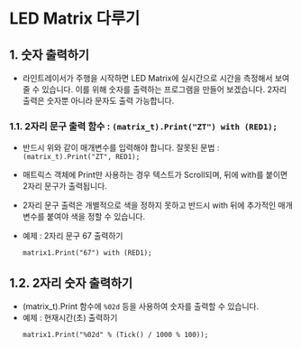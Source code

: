 # LED Matrix 다루기

## 1. 숫자 출력하기

- 라인트레이서가 주행을 시작하면 LED Matrix에 실시간으로 시간을 측정해서 보여 줄 수 있습니다. 이를 위해 숫자를 출력하는 프로그램을 만들어 보겠습니다. 2자리 출력은 숫자뿐 아니라 문자도 출력 가능합니다.

### 1.1. 2자리 문구 출력 함수 : `(matrix_t).Print("ZT") with (RED1);`

- 반드시 위와 같이 매개변수를 입력해야 합니다. 잘못된 문법 : `(matrix_t).Print("ZT", RED1);`
- 매트릭스 객체에 Print만 사용하는 경우 텍스트가 Scroll되며, 뒤에 with를 붙이면 2자리 문구가 출력됩니다.
- 2자리 문구 출력은 개별적으로 색을 정하지 못하고 반드시 with 뒤에 추가적인 매개변수를 붙여야 색을 정할 수 있습니다.

- 예제 : 2자리 문구 67 출력하기
  ```
  matrix1.Print("67") with (RED1);
  ```

## 1.2. 2자리 숫자 출력하기

- (matrix_t).Print 함수에 `%02d` 등을 사용하여 숫자를 출력할 수 있습니다.
- 예제 : 현재시간(초) 출력하기
  ```
  matrix1.Print("%02d" % (Tick() / 1000 % 100));
  ```
